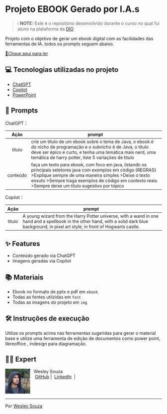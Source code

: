 # Projeto EBOOK Gerado por I.A.s


 > ℹ️ **NOTE:** Este é o repositório desenvolvido durante o curso no qual fui aluno na plataforma da [DIO](https://dio.me)

Projeto com o objetivo de gerar um ebook digital com as facilidades das ferramentas de IA. todos os prompts
seguem abaixo.

<a href="https://github.com/Wesleyrsouza/ebook-java/blob/main/ebook/O%20Enigma%20de%20Java%20e%20O%20Pr%C3%ADncipe%20Programador.pdf" title="View PDF now"> 📕Clique aqui para ler</a>

## 💻 Tecnologias utilizadas no projeto

- [ChatGPT](https://chat.openai.com/) 
- [Copilot](https://copilot.microsoft.com/)
- [PowerPoint](https://www.microsoft.com/en/microsoft-365/powerpoint)

## 🧠 Prompts


ChatGPT：

|   Ação   | prompt                                                                                                                                                                                                                                                                         |
| :------: | ------------------------------------------------------------------------------------------------------------------------------------------------------------------------------------------------------------------------------------------------------------------------------ |
|  título  | crie um título de um ebook sobre o tema de Java, o ebook é do nicho de programação e o subnicho é de Java, o titulo deve ser épico e curto, e tenha uma temática mais nerd, uma temática de harry potter, liste 5 variações de título                                           |
| conteúdo | faça um texto para ebook, com foco em java, listando os principais seletores java com exemplos em código {REGRAS} >Explique sempre de uma maneira simples >Deixe o texto enxuto >Sempre traga exemplos de código em contexto reais >Sempre deixe um título sugestivo por tópico |


Copilot：

|  Ação  | prompt                                                                                 |
| :----: | -------------------------------------------------------------------------------------- |
| título | A young wizard from the Harry Potter universe, with a wand in one hand and a spellbook in the other hand, with a solid dark blue background, in pixel art style, in front of Hogwarts castle. |

## ✨ Features

- Conteúdo gerado via ChatGPT
- Imagens geradas via Copilot

## 📚 Materiais

- Ebook no formato de pptx e pdf em `ebook`
- Todas as fontes utilzidas em `font`
- Todas as imagens do projeto em `img`

## 🛠️ Instruções de execução

Utilize os prompts acima nas ferramentas sugeridas para gerar o material base e utilize uma ferramenta de edição de documentos como power point, libreoffice , indesign para diagramação.

## 👨‍💻 Expert

<p>
    <img 
      align=left 
      margin=10 
      width=80 
      src="img/img01.jpeg"
    />
    <p>&nbsp&nbsp&nbspWesley Souza<br>
    &nbsp&nbsp&nbsp
    <a href="https://github.com/Wesleyrsouza">
    GitHub</a>&nbsp;|&nbsp;
    <a href="https://www.linkedin.com/in/wesley-souza-147405206/">LinkedIn</a>
&nbsp;|&nbsp;</p>
</p>
<br/><br/>
<p>

---

Por [Wesley Souza](https://github.com/Wesleyrsouza)
